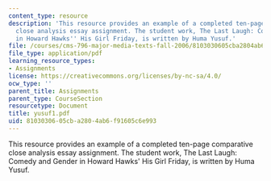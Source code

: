 ```yaml
---
content_type: resource
description: 'This resource provides an example of a completed ten-page comparative
  close analysis essay assignment. The student work, The Last Laugh: Comedy and Gender
  in Howard Hawks'' His Girl Friday, is written by Huma Yusuf.'
file: /courses/cms-796-major-media-texts-fall-2006/8103030605cba2804ab6f91605c6e993_yusuf1.pdf
file_type: application/pdf
learning_resource_types:
- Assignments
license: https://creativecommons.org/licenses/by-nc-sa/4.0/
ocw_type: ''
parent_title: Assignments
parent_type: CourseSection
resourcetype: Document
title: yusuf1.pdf
uid: 81030306-05cb-a280-4ab6-f91605c6e993
---
```

This resource provides an example of a completed ten-page comparative close analysis essay assignment. The student work, The Last Laugh: Comedy and Gender in Howard Hawks' His Girl Friday, is written by Huma Yusuf.